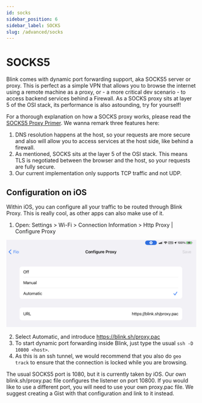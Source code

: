 ```yaml
---
id: socks
sidebar_position: 6
sidebar_label: SOCKS
slug: /advanced/socks
---
```


# SOCKS5

Blink comes with dynamic port forwarding support, aka SOCKS5 server or proxy. This is perfect as a simple VPN that allows you to browse the internet using a remote machine as a proxy, or - a more critical dev scenario - to access backend services behind a Firewall. As a SOCKS proxy sits at layer 5 of the OSI stack, its performance is also astounding, try for yourself!

For a thorough explanation on how a SOCKS proxy works, please read the [SOCKS5 Proxy Primer](https://securityintelligence.com/posts/socks-proxy-primer-what-is-socks5-and-why-should-you-use-it/). We wanna remark three features here:

1. DNS resolution happens at the host, so your requests are more secure and also will allow you to access services at the host side, like behind a firewall.
2. As mentioned, SOCKS sits at the layer 5 of the OSI stack. This means TLS is negotiated between the browser and the host, so your requests are fully secure.
3. Our current implementation only supports TCP traffic and not UDP.

## Configuration on iOS

Within iOS, you can configure all your traffic to be routed through Blink Proxy. This is really cool, as other apps can also make use of it.

1. Open: Settings > Wi-Fi > Connection Information > Http Proxy | Configure Proxy

![img](socks/setup.jpg)

2. Select Automatic, and introduce https://blink.sh/proxy.pac
3. To start dynamic port forwarding inside Blink, just type the usual `ssh -D 10800 <host>`.
4. As this is an ssh tunnel, we would recommend that you also do `geo track` to ensure that the connection is locked while you are browsing.

The usual SOCKS5 port is 1080, but it is currently taken by iOS. Our own blink.sh/proxy.pac file configures the listener on port 10800. If you would like to use a different port, you will need to use your own proxy.pac file. We suggest creating a Gist with that configuration and link to it instead.